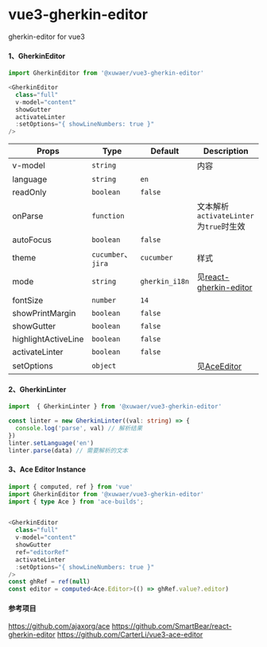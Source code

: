 # vue3-gherkin-editor

gherkin-editor for vue3

#### 1、GherkinEditor

```typescript
import GherkinEditor from '@xuwaer/vue3-gherkin-editor'

<GherkinEditor
  class="full"
  v-model="content"
  showGutter
  activateLinter
  :setOptions="{ showLineNumbers: true }"
/>
```

| Props               | Type               | Default        | Description                                                                             |
| ------------------- | ------------------ | -------------- | --------------------------------------------------------------------------------------- |
| v-model             | `string`           |                | 内容                                                                                    |
| language            | `string`           | `en`           |
| readOnly            | `boolean`          | `false`        |
| onParse             | `function`         |                | 文本解析<br>`activateLinter`为`true`时生效                                                                                |
| autoFocus           | `boolean`          | `false`        |                                                                                         |
| theme               | `cucumber`、`jira` | `cucumber`     | 样式                                                                                    |
| mode                | `string`           | `gherkin_i18n` | 见[react-gherkin-editor](https://github.com/SmartBear/react-gherkin-editor)             |
| fontSize            | `number`           | `14`           |                                                                                         |
| showPrintMargin     | `boolean`          | `false`        |                                                                                         |
| showGutter          | `boolean`          | `false`        |                                                                                         |
| highlightActiveLine | `boolean`          | `false`        |                                                                                         |
| activateLinter      | `boolean`          | `false`        |                                                                                         |
| setOptions          | `object`           |                | 见[AceEditor](https://ajaxorg.github.io/ace-api-docs/interfaces/Ace.EditorOptions.html) |


#### 2、GherkinLinter
```typescript
import  { GherkinLinter } from '@xuwaer/vue3-gherkin-editor'

const linter = new GherkinLinter((val: string) => {
  console.log('parse', val) // 解析结果
})
linter.setLanguage('en')
linter.parse(data) // 需要解析的文本
```


#### 3、Ace Editor Instance
```typescript
import { computed, ref } from 'vue'
import GherkinEditor from '@xuwaer/vue3-gherkin-editor'
import { type Ace } from 'ace-builds';


<GherkinEditor
  class="full"
  v-model="content"
  showGutter
  ref="editorRef"
  activateLinter
  :setOptions="{ showLineNumbers: true }"
/>
const ghRef = ref(null)
const editor = computed<Ace.Editor>(() => ghRef.value?.editor)

```

#### 参考项目

https://github.com/ajaxorg/ace
https://github.com/SmartBear/react-gherkin-editor
https://github.com/CarterLi/vue3-ace-editor
